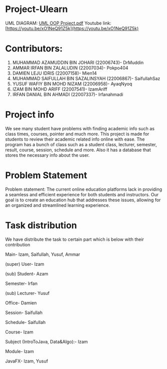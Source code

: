 # Project-Ulearn
UML DIAGRAM: [UML OOP Project.pdf](https://github.com/IzamAriff/Project-Ulearn/blob/main/UML%20OOP%20Project.pdf)
Youtube link: [https://youtu.be/xO1NeQ91Z5k](https://youtu.be/xO1NeQ91Z5k) 

# Contributors:
1. MUHAMMAD AZAMUDDIN BIN JOHARI (22006743)- DrMuddin
2. AMMAR IRFAN BIN ZALALUDIN (22007034)- Pokpo404
3. DAMIEN LEJU IDRIS (22007158)- Mien14
4. MUHAMMAD SAIFULLAH BIN SAZALINSYAH (22006867)- SaifullahSaz
5. YUSUF WAFIY BIN MOHD NIZAM (22006958)- AyaqNyoq
6. IZAM BIN MOHD ARIFF (22007541)- IzamAriff
7. IRFAN DANIAL BIN AHMADI (22007337)- Irfanahmadi

# Project info
We see many student have problems with finding academic
info such as class times, courses, pointer and much more.
This project is made for students to review their academic
related info online with ease. The program has a bunch of class
such as a student class, lecturer, semester, result, course,
session, schedule and more. Also it has a database that stores
the necessary info about the user.

# Problem Statement
Problem statement: The current online education platforms lack in providing a seamless and efficient experience for both students and instructors. Our goal is to create an education hub that addresses these issues, allowing for an organized and streamlined learning experience.

# Task distribution
We have distribute the task to certain part which is below with their contribution

Main- Izam, Saifullah, Yusuf, Ammar

(super) User- Izam

(sub) Student-  Azam

Semester- Irfan

(sub) Lecturer- Yusuf

Office- Damien

Session- Saifullah

Schedule- Saifullah

Course- Izam

Subject (IntroToJava, Data&Algo):- Izam

Module- Izam

JavaFX- Izam, Yusuf








